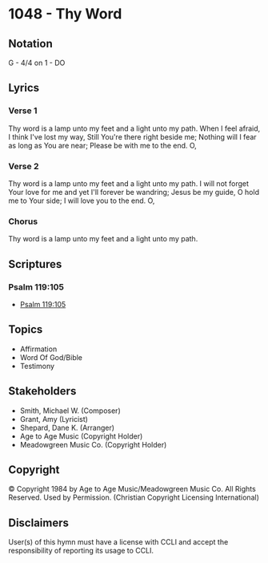 # 1048 - Thy Word

## Notation

G - 4/4 on 1 - DO

## Lyrics

### Verse 1

Thy word is a lamp unto my feet and a light unto my path. When I feel afraid, I think I've lost my way, Still You're there right beside me; Nothing will I fear as long as You are near; Please be with me to the end. O,

### Verse 2

Thy word is a lamp unto my feet and a light unto my path. I will not forget Your love for me and yet I'll forever be wandring; Jesus be my guide, O hold me to Your side; I will love you to the end. O,

### Chorus

Thy word is a lamp unto my feet and a light unto my path.


## Scriptures

### Psalm 119:105

- [Psalm 119:105](https://www.biblegateway.com/passage/?search=Psalm%20119%3A105)


## Topics

- Affirmation
- Word Of God/Bible
- Testimony

## Stakeholders

- Smith, Michael W. (Composer)
- Grant, Amy (Lyricist)
- Shepard, Dane K. (Arranger)
- Age to Age Music (Copyright Holder)
- Meadowgreen Music Co. (Copyright Holder)

## Copyright

© Copyright 1984 by Age to Age Music/Meadowgreen Music Co. All Rights Reserved. Used by Permission.
(Christian Copyright Licensing International)

## Disclaimers

User(s) of this hymn must have a license with CCLI and accept the responsibility of reporting its usage to CCLI.

